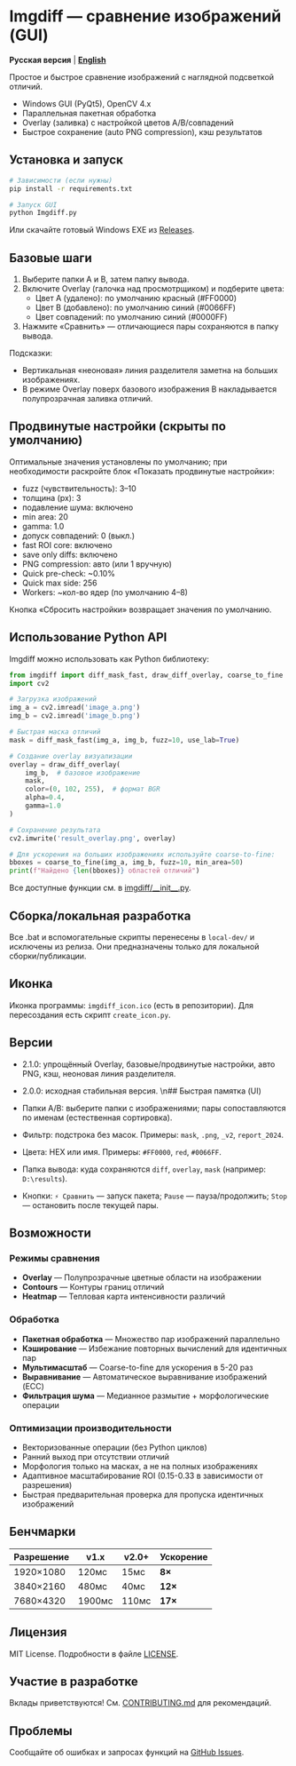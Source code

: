 # Imgdiff — сравнение изображений (GUI)

**Русская версия** | **[English](README_EN.md)**

Простое и быстрое сравнение изображений с наглядной подсветкой отличий.

- Windows GUI (PyQt5), OpenCV 4.x
- Параллельная пакетная обработка
- Overlay (заливка) с настройкой цветов A/B/совпадений
- Быстрое сохранение (auto PNG compression), кэш результатов

## Установка и запуск

```bash
# Зависимости (если нужны)
pip install -r requirements.txt

# Запуск GUI
python Imgdiff.py
```

Или скачайте готовый Windows EXE из [Releases](https://github.com/mikhalchankasm/Imgdiff/releases).

## Базовые шаги

1) Выберите папки A и B, затем папку вывода.
2) Включите Overlay (галочка над просмотрщиком) и подберите цвета:
   - Цвет A (удалено): по умолчанию красный (#FF0000)
   - Цвет B (добавлено): по умолчанию синий (#0066FF)
   - Цвет совпадений: по умолчанию синий (#0000FF)
3) Нажмите «Сравнить» — отличающиеся пары сохраняются в папку вывода.

Подсказки:
- Вертикальная «неоновая» линия разделителя заметна на больших изображениях.
- В режиме Overlay поверх базового изображения B накладывается полупрозрачная заливка отличий.

## Продвинутые настройки (скрыты по умолчанию)

Оптимальные значения установлены по умолчанию; при необходимости раскройте блок «Показать продвинутые настройки»:
- fuzz (чувствительность): 3–10
- толщина (px): 3
- подавление шума: включено
- min area: 20
- gamma: 1.0
- допуск совпадений: 0 (выкл.)
- fast ROI core: включено
- save only diffs: включено
- PNG compression: авто (или 1 вручную)
- Quick pre-check: ~0.10%
- Quick max side: 256
- Workers: ~кол-во ядер (по умолчанию 4–8)

Кнопка «Сбросить настройки» возвращает значения по умолчанию.

## Использование Python API

Imgdiff можно использовать как Python библиотеку:

```python
from imgdiff import diff_mask_fast, draw_diff_overlay, coarse_to_fine
import cv2

# Загрузка изображений
img_a = cv2.imread('image_a.png')
img_b = cv2.imread('image_b.png')

# Быстрая маска отличий
mask = diff_mask_fast(img_a, img_b, fuzz=10, use_lab=True)

# Создание overlay визуализации
overlay = draw_diff_overlay(
    img_b,  # базовое изображение
    mask,
    color=(0, 102, 255),  # формат BGR
    alpha=0.4,
    gamma=1.0
)

# Сохранение результата
cv2.imwrite('result_overlay.png', overlay)

# Для ускорения на больших изображениях используйте coarse-to-fine:
bboxes = coarse_to_fine(img_a, img_b, fuzz=10, min_area=50)
print(f"Найдено {len(bboxes)} областей отличий")
```

Все доступные функции см. в [imgdiff/\_\_init\_\_.py](imgdiff/__init__.py).

## Сборка/локальная разработка

Все .bat и вспомогательные скрипты перенесены в `local-dev/` и исключены из релиза. Они предназначены только для локальной сборки/публикации.

## Иконка

Иконка программы: `imgdiff_icon.ico` (есть в репозитории). Для пересоздания есть скрипт `create_icon.py`.

## Версии

- 2.1.0: упрощённый Overlay, базовые/продвинутые настройки, авто PNG, кэш, неоновая линия разделителя.
- 2.0.0: исходная стабильная версия.
\n## Быстрая памятка (UI)

- Папки A/B: выберите папки с изображениями; пары сопоставляются по именам (естественная сортировка).
- Фильтр: подстрока без масок. Примеры: `mask`, `.png`, `_v2`, `report_2024`.
- Цвета: HEX или имя. Примеры: `#FF0000`, `red`, `#0066FF`.
- Папка вывода: куда сохраняются `diff`, `overlay`, `mask` (например: `D:\results`).
- Кнопки: `⚡ Сравнить` — запуск пакета; `Pause` — пауза/продолжить; `Stop` — остановить после текущей пары.

## Возможности

### Режимы сравнения
- **Overlay** — Полупрозрачные цветные области на изображении
- **Contours** — Контуры границ отличий
- **Heatmap** — Тепловая карта интенсивности различий

### Обработка
- **Пакетная обработка** — Множество пар изображений параллельно
- **Кэширование** — Избежание повторных вычислений для идентичных пар
- **Мультимасштаб** — Coarse-to-fine для ускорения в 5-20 раз
- **Выравнивание** — Автоматическое выравнивание изображений (ECC)
- **Фильтрация шума** — Медианное размытие + морфологические операции

### Оптимизации производительности
- Векторизованные операции (без Python циклов)
- Ранний выход при отсутствии отличий
- Морфология только на масках, а не на полных изображениях
- Адаптивное масштабирование ROI (0.15-0.33 в зависимости от разрешения)
- Быстрая предварительная проверка для пропуска идентичных изображений

## Бенчмарки

| Разрешение | v1.x | v2.0+ | Ускорение |
|------------|------|-------|-----------|
| 1920×1080 | 120мс | 15мс | **8×** |
| 3840×2160 | 480мс | 40мс | **12×** |
| 7680×4320 | 1900мс | 110мс | **17×** |

## Лицензия

MIT License. Подробности в файле [LICENSE](LICENSE).

## Участие в разработке

Вклады приветствуются! См. [CONTRIBUTING.md](CONTRIBUTING.md) для рекомендаций.

## Проблемы

Сообщайте об ошибках и запросах функций на [GitHub Issues](https://github.com/mikhalchankasm/Imgdiff/issues).
